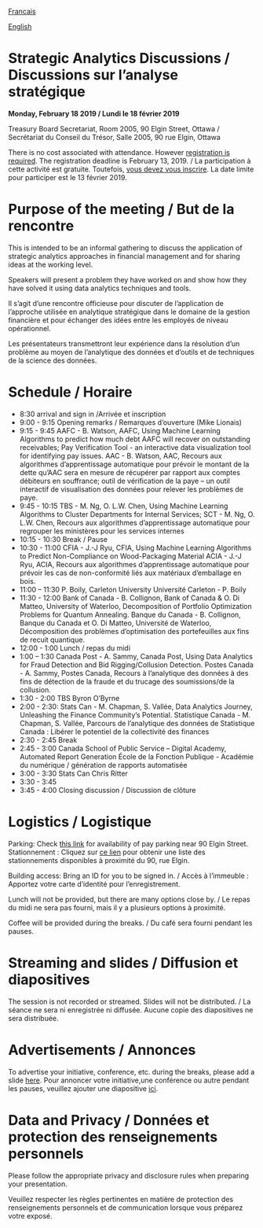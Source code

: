 
[Francais](./fr.md)

[English](./en.md)

# Strategic Analytics Discussions / Discussions sur l’analyse stratégique

**Monday, February 18 2019 / Lundi le 18 février 2019**

Treasury Board Secretariat, Room 2005, 90 Elgin Street, Ottawa / Secrétariat du Conseil du Trésor, Salle 2005, 90 rue Elgin, Ottawa 

There is no cost associated with attendance.  However [registration is required](https://docs.google.com/forms/d/e/1FAIpQLSdRJMLB10MEHzbWySAwDr4Pk_opMI97CMn85WxPBImEopAG7g/viewform). The registration deadline is February 13, 2019. / La participation à cette activité est gratuite. Toutefois, [vous devez vous inscrire](https://docs.google.com/forms/d/e/1FAIpQLSdRJMLB10MEHzbWySAwDr4Pk_opMI97CMn85WxPBImEopAG7g/viewform). La date limite pour participer est le 13 février 2019.

# Purpose of the meeting / But de la rencontre

This is intended to be an informal gathering to discuss the application of strategic analytics approaches in financial management and for sharing ideas at the working level.  

Speakers will present a problem they have worked on and show how they have solved it using data analytics techniques and tools. 

Il s’agit d’une rencontre officieuse pour discuter de l’application de l’approche utilisée en analytique stratégique dans le domaine de la gestion financière et pour échanger des idées entre les employés de niveau opérationnel. 

Les présentateurs transmettront leur expérience dans la résolution d’un problème au moyen de l’analytique des données et d’outils et de techniques de la science des données.  

# Schedule / Horaire
*   8:30 arrival and sign in /Arrivée et inscription
*   9:00 - 9:15 Opening remarks / Remarques d’ouverture (Mike Lionais)
*   9:15 - 9:45 AAFC - B. Watson, AAFC, Using Machine Learning Algorithms to predict how much debt AAFC will recover on outstanding receivables; Pay Verification Tool - an interactive data visualization tool for identifying pay issues. AAC - B. Watson, AAC, Recours aux algorithmes d’apprentissage automatique pour prévoir le montant de la dette qu’AAC sera en mesure de récupérer par rapport aux comptes débiteurs en souffrance; outil de vérification de la paye – un outil interactif de visualisation des données pour relever les problèmes de paye.
*   9:45 - 10:15 TBS - M. Ng, O. L.W. Chen, Using Machine Learning Algorithms to Cluster Departments for Internal Services; 
SCT - M. Ng, O. L.W. Chen, Recours aux algorithmes d’apprentissage automatique pour regrouper les ministères pour les services internes
*   10:15 - 10:30 Break  / Pause
*   10:30 - 11:00 CFIA -  J.-J Ryu, CFIA, Using Machine Learning Algorithms to Predict Non-Compliance on Wood-Packaging Material
ACIA -  J.-J Ryu, ACIA, Recours aux algorithmes d’apprentissage automatique pour prévoir les cas de non-conformité liés aux matériaux d’emballage en bois.
*	11:00 – 11:30 P. Boily, Carleton University 
Université Carleton - P. Boily
*	11:30 - 12:00 Bank of Canada - B. Collignon, Bank of Canada & O. Di Matteo, University of Waterloo, Decomposition of Portfolio Optimization Problems for Quantum Annealing.
Banque du Canada - B. Collignon, Banque du Canada et O. Di Matteo, Université de Waterloo, Décomposition des problèmes d’optimisation des portefeuilles aux fins de recuit quantique.
*	12:00 - 1:00 Lunch / repas du midi
*	1:00 – 1:30 Canada Post - A. Sammy, Canada Post, Using Data Analytics for Fraud Detection and Bid Rigging/Collusion Detection.
Postes Canada -  A. Sammy, Postes Canada, Recours à l’analytique des données à des fins de détection de la fraude et du trucage des soumissions/de la collusion.
*	1:30 - 2:00 TBS Byron O’Byrne 
*	2:00 - 2:30: Stats Can - M. Chapman, S. Vallée,  Data Analytics Journey, Unleashing the Finance Community’s Potential. Statistique Canada  - M. Chapman, S. Vallée,  Parcours de l’analytique des données de Statistique Canada : Libérer le potentiel de la collectivité des finances
*	2:30 - 2:45 Break 
*	2:45 - 3:00 Canada School of Public Service – Digital Academy, Automated Report Generation
École de la Fonction Publique - Académie du numérique / génération de rapports automatisée
*	3:00 - 3:30 Stats Can Chris Ritter
*	3:30 - 3:45 
*	3:45 - 4:00 Closing discussion / Discussion de clôture


# Logistics / Logistique

Parking: Check [this link](https://en.parkopedia.ca/parking/locations/90_elgin_street_ottawa_ontario_k1p_5e7_canada_f244msbc8ps/?country=ca&arriving=201902180900&leaving=201902181600) for availability of pay parking near 90 Elgin Street. Stationnement : Cliquez sur [ce lien](https://en.parkopedia.ca/parking/locations/90_elgin_street_ottawa_ontario_k1p_5e7_canada_f244msbc8ps/?country=ca&arriving=201902180900&leaving=201902181600)  pour obtenir une liste des stationnements disponibles à proximité du 90, rue Elgin.  

Building access: Bring an ID for you to be signed in. / Accès à l’immeuble : Apportez votre carte d’identité pour l’enregistrement.

Lunch will not be provided, but there are many options close by. / Le repas du midi ne sera pas fourni, mais il y a plusieurs options à proximité.

Coffee will be provided during the breaks. / Du café sera fourni pendant les pauses.

# Streaming and slides / Diffusion et diapositives

The session is not recorded or streamed. Slides will not be distributed. / La séance ne sera ni enregistrée ni diffusée. Aucune copie des diapositives ne sera distribuée. 

# Advertisements / Annonces

To advertise your initiative, conference, etc. during the breaks, please add a slide [here](https://docs.google.com/presentation/d/1YCxLR5mS_Y0nTLxM-Ri_rZAuEs60fSdvfPDTxKqPY4A/edit#slide=id.p1). Pour annoncer votre initiative,une conférence ou autre pendant les pauses, veuillez ajouter une diapositive [ici](https://docs.google.com/presentation/d/1YCxLR5mS_Y0nTLxM-Ri_rZAuEs60fSdvfPDTxKqPY4A/edit#slide=id.p1).
 

# Data and Privacy / Données et protection des renseignements personnels

Please follow the appropriate privacy and disclosure rules when preparing your presentation.

Veuillez respecter les règles pertinentes en matière de protection des renseignements personnels et de communication lorsque vous préparez votre exposé.

 




